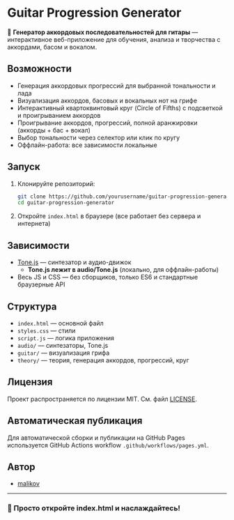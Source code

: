 # Guitar Progression Generator

🎸 **Генератор аккордовых последовательностей для гитары** — интерактивное веб-приложение для обучения, анализа и творчества с аккордами, басом и вокалом.

## Возможности
- Генерация аккордовых прогрессий для выбранной тональности и лада
- Визуализация аккордов, басовых и вокальных нот на грифе
- Интерактивный квартоквинтовый круг (Circle of Fifths) с подсветкой и проигрыванием аккордов
- Проигрывание аккордов, прогрессий, полной аранжировки (аккорды + бас + вокал)
- Выбор тональности через селектор или клик по кругу
- Оффлайн-работа: все зависимости локальные

## Запуск
1. Клонируйте репозиторий:
   ```sh
   git clone https://github.com/yourusername/guitar-progression-generator.git
   cd guitar-progression-generator
   ```
2. Откройте `index.html` в браузере (все работает без сервера и интернета)

## Зависимости
- [Tone.js](https://tonejs.github.io/) — синтезатор и аудио-движок
  - **Tone.js лежит в audio/Tone.js** (локально, для оффлайн-работы)
- Весь JS и CSS — без сборщиков, только ES6 и стандартные браузерные API

## Структура
- `index.html` — основной файл
- `styles.css` — стили
- `script.js` — логика приложения
- `audio/` — синтезаторы, Tone.js
- `guitar/` — визуализация грифа
- `theory/` — теория, генерация аккордов, прогрессий, круг

## Лицензия
Проект распространяется по лицензии MIT. См. файл [LICENSE](LICENSE).

## Автоматическая публикация
Для автоматической сборки и публикации на GitHub Pages используется GitHub Actions workflow `.github/workflows/pages.yml`.

## Автор
- [malikov](https://github.com/yourusername)

---

### 🚀 Просто откройте index.html и наслаждайтесь!

